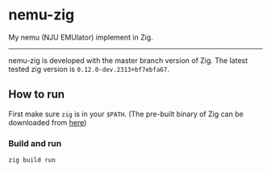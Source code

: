 # nemu-zig

My nemu (NJU EMUlator) implement in Zig.

---

nemu-zig is developed with the master branch version of Zig. The latest tested zig version is `0.12.0-dev.2313+bf7ebfa67`.

## How to run

First make sure `zig` is in your `$PATH`. (The pre-built binary of Zig can be downloaded from [here](https://ziglang.org/download/))

### Build and run
```
zig build run
```